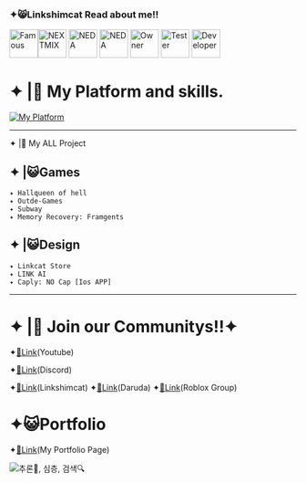### ✦😸Linkshimcat Read about me!! 
<img width="50" height="50" alt="Famous" src="https://github.com/user-attachments/assets/f4112ffa-fcbf-4028-9f6b-a6769a54c32a" /><img width="50" height="50" alt="NEXTMIX" src="https://github.com/user-attachments/assets/00606408-d131-42ea-a248-2851c143f387"/> <img width="50" height="50" alt="NEDA" src="https://github.com/user-attachments/assets/a58bf266-eca8-4d06-81dd-b9788daddd19" /> <img width="50" height="50" alt="NEDA" src="https://github.com/user-attachments/assets/f19e7b6b-a73b-4b49-8f8b-a5d2b968a478" /> <img width="50" height="50" alt="Owner" src="https://github.com/user-attachments/assets/2aaee007-66d5-435c-9391-a7d1bb45c178" /> <img width="50" height="50" alt="Tester" src="https://github.com/user-attachments/assets/b4741145-d8ac-4256-99d8-bb3d67a86c42" /> <img width="50" height="50" alt="Developer" src="https://github.com/user-attachments/assets/b3a7f1e0-1e28-4692-8537-06d87b938122" />









# ✦ |🧪 My Platform and skills.
[![My Platform](https://skillicons.dev/icons?i=github,discord,notion,haxeflixel,robloxstudio,py,figma,cpp)](https://skillicons.dev)

---


✦ |🧩 My ALL Project 
## ✦ |😺Games
    ✦ Hallqueen of hell
    ✦ Outde-Games
    ✦ Subway
    ✦ Memory Recovery: Framgents

## ✦ |😺Design
    ✦ Linkcat Store
    ✦ LINK AI
    ✦ Caply: NO Cap [Ios APP]
---
# ✦ |🔗 Join our Communitys!!✦
 ✦[🔗Link](https://www.youtube.com/@Linkshimcat)(Youtube)
 
 ✦[🔗Link](https://discord.gg/3zutjxy5f8)(Discord)
 
 ✦[🔗Link](https://www.roblox.com/ko/users/7979132682/profile)(Linkshimcat)
 ✦[🔗Link](https://www.roblox.com/ko/users/4343007740/profile)(Daruda)
 ✦[🔗Link](https://www.roblox.com/ko/communities/34357059/SL-Q-Studios#!/about)(Roblox Group)

 # ✦😺Portfolio
 ✦[🔗Link](https://www.notion.so/2504124ceacc806b8233c1f990a4ff8f)(My Portfolio Page)

![추론🤔, 심층, 검색🔍](https://github.com/user-attachments/assets/0c256914-310f-4af6-85ea-a9ff7af96514)
